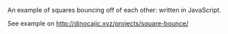 An example of squares bouncing off of each other: written in JavaScript.

See example on http://dinocajic.xyz/projects/square-bounce/

